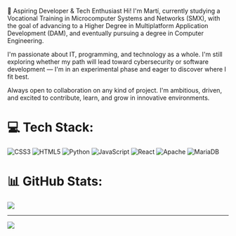 🚀 Aspiring Developer & Tech Enthusiast
Hi! I'm Martí, currently studying a Vocational Training in Microcomputer Systems and Networks (SMX), with the goal of advancing to a Higher Degree in Multiplatform Application Development (DAM), and eventually pursuing a degree in Computer Engineering.

I'm passionate about IT, programming, and technology as a whole. I'm still exploring whether my path will lead toward cybersecurity or software development — I'm in an experimental phase and eager to discover where I fit best.

Always open to collaboration on any kind of project. I'm ambitious, driven, and excited to contribute, learn, and grow in innovative environments.

# 💻 Tech Stack:
![CSS3](https://img.shields.io/badge/css3-%231572B6.svg?style=for-the-badge&logo=css3&logoColor=white) ![HTML5](https://img.shields.io/badge/html5-%23E34F26.svg?style=for-the-badge&logo=html5&logoColor=white) ![Python](https://img.shields.io/badge/python-3670A0?style=for-the-badge&logo=python&logoColor=ffdd54) ![JavaScript](https://img.shields.io/badge/javascript-%23323330.svg?style=for-the-badge&logo=javascript&logoColor=%23F7DF1E) ![React](https://img.shields.io/badge/react-%2320232a.svg?style=for-the-badge&logo=react&logoColor=%2361DAFB) ![Apache](https://img.shields.io/badge/apache-%23D42029.svg?style=for-the-badge&logo=apache&logoColor=white) ![MariaDB](https://img.shields.io/badge/MariaDB-003545?style=for-the-badge&logo=mariadb&logoColor=white)
# 📊 GitHub Stats:

![](https://github-readme-stats.vercel.app/api/top-langs/?username=martiaguilera&theme=dark&hide_border=false&include_all_commits=true&count_private=true&layout=compact)

---
[![](https://visitcount.itsvg.in/api?id=martiaguilera&icon=0&color=0)](https://visitcount.itsvg.in)

